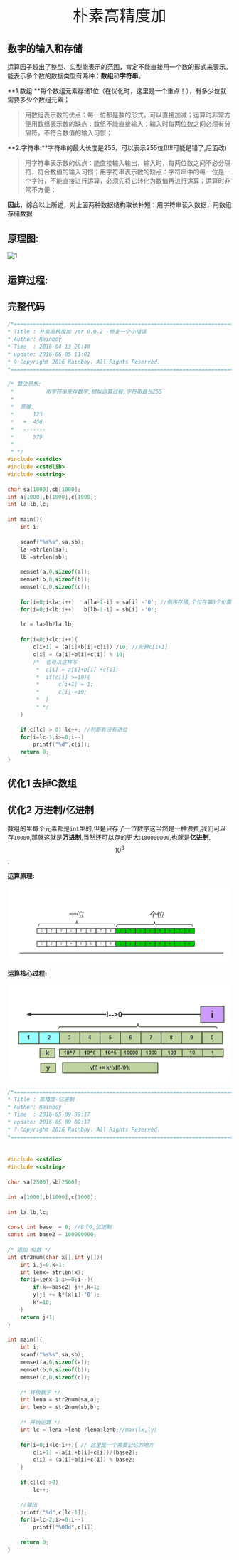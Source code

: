 <p style="text-align: center;font-size:35px">朴素高精度加</p>

## 数字的输入和存储

运算因子超出了整型、实型能表示的范围，肯定不能直接用一个数的形式来表示。能表示多个数的数据类型有两种：**数组**和**字符串**。
  
  **1.数组:**每个数组元素存储1位（在优化时，这里是一个重点！），有多少位就需要多少个数组元素；
  
  > 用数组表示数的优点：每一位都是数的形式，可以直接加减；运算时非常方便用数组表示数的缺点：数组不能直接输入；输入时每两位数之间必须有分隔符，不符合数值的输入习惯；
  
   **2.字符串:**字符串的最大长度是255，可以表示255位(!!!!可能是错了,后面改)
  
  > 用字符串表示数的优点：能直接输入输出，输入时，每两位数之间不必分隔符，符合数值的输入习惯；用字符串表示数的缺点：字符串中的每一位是一个字符，不能直接进行运算，必须先将它转化为数值再进行运算；运算时非常不方便；

**因此**，综合以上所述，对上面两种数据结构取长补短：用字符串读入数据，用数组存储数据

## 原理图:

![1](/book/images/高精加.png)

## 运算过程:



## 完整代码
```c
/*============================================================================
* Title : 朴素高精度加 ver 0.0.2 -修复一个小错误
* Author: Rainboy
* Time  : 2016-04-13 20:48
* update: 2016-06-05 11:02
* © Copyright 2016 Rainboy. All Rights Reserved.
*=============================================================================*/

/* 算法思想:
 *          用字符串来存数字,模拟运算过程,字符串最长255
 *  
 *  原理:
 *      123
 *   +  456
 *   -------
 *      579
 *
 * */
#include <cstdio>
#include <cstdlib>
#include <cstring>

char sa[1000],sb[1000];
int a[1000],b[1000],c[1000];
int la,lb,lc;

int main(){
    int i;

    scanf("%s%s",sa,sb);
    la =strlen(sa);
    lb =strlen(sb);

    memset(a,0,sizeof(a));
    memset(b,0,sizeof(b));
    memset(c,0,sizeof(c));

    for(i=0;i<la;i++)   a[la-1-i] = sa[i] -'0'; //倒序存储,个位在第0个位置
    for(i=0;i<lb;i++)   b[lb-1-i] = sb[i] -'0';

    lc = la>lb?la:lb;

    for(i=0;i<lc;i++){
        c[i+1] = (a[i]+b[i]+c[i]) /10; //先算c[i+1]
        c[i] = (a[i]+b[i]+c[i]) % 10;
        /*  也可以这样写
         *  c[i] = a[i]+b[i] +c[i];
         *  if(c[i] >=10){
         *      c[i+1] = 1;
         *      c[i]-=10;
         *  }
         * */
    }

    if(c[lc] > 0) lc++; //判断有没有进位
    for(i=lc-1;i>=0;i--)
        printf("%d",c[i]);
    return 0;
}
```


## 优化1 去掉C数组

## 优化2 万进制/亿进制

数组的里每个元素都是`int`型的,但是只存了一位数字这当然是一种浪费,我们可以存`10000`,那就这就是**万进制**,当然还可以存的更大:`100000000`,也就是**亿进制**,$$10^8$$.

**运算原理:**

![2](/images/亿进制.png)


**运算核心过程:**

![3](/images/亿进制运算过程.png)

```c
/*============================================================================
* Title : 高精度-亿进制
* Author: Rainboy
* Time  : 2016-05-09 09:17
* update: 2016-05-09 09:17
* ? Copyright 2016 Rainboy. All Rights Reserved.
*=============================================================================*/


#include <cstdio>
#include <cstring>

char sa[2500],sb[2500];

int a[1000],b[1000],c[1000];

int la,lb,lc;

const int base  = 8; //8个0,亿进制
const int base2 = 100000000;

/* 返加 位数 */
int str2num(char x[],int y[]){
    int i,j=0,k=1;
    int lenx= strlen(x);
    for(i=lenx-1;i>=0;i--){
        if(k==base2) j++,k=1;
        y[j] += k*(x[i]-'0');
        k*=10;
    }
    return j+1;
}

int main(){
    int i;
    scanf("%s%s",sa,sb);
    memset(a,0,sizeof(a));
    memset(b,0,sizeof(b));
    memset(c,0,sizeof(c));

    /* 转换数字 */
    int lena = str2num(sa,a);
    int lenb = str2num(sb,b);

    /* 开始运算 */
    int lc = lena >lenb ?lena:lenb;//max(lx,ly)

    for(i=0;i<lc;i++){ // 这里是一个需要记忆的地方
        c[i+1] =(a[i]+b[i]+c[i])/(base2);
        c[i] = (a[i]+b[i]+c[i]) % base2;
    }

    if(c[lc] >0)
        lc++;

    //输出
	printf("%d",c[lc-1]);
    for(i=lc-2;i>=0;i--)
        printf("%08d",c[i]);

    return 0;
}
```


